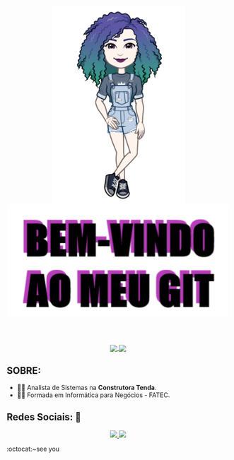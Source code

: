 <p align="center">
 <a href="#">
    <img align="center" width="300" src="mei.png" />
  </a>
  <a href="#">
    <img align="center" width="500" src="bemvindo.png" />
  </a>
</p>
</br>
</br>
<p align="center">
  <a href="https://github.com/anuraghazra/github-readme-stats">
    <img
      align="center"
      src="https://github-readme-stats.vercel.app/api/top-langs/?username=meibat&layout=compact"
    />
  </a>
  <a href="https://github.com/anuraghazra/github-readme-stats">
    <img
      align="center"
      height="165"
      src="https://github-readme-stats.vercel.app/api?username=meibat&count_private=true&show_icons=true&custom_title=Github%20Status&hide=issues"
    />
  </a>
</p>

## SOBRE:

- 👩‍💻 Analista de Sistemas na **Construtora Tenda**.
- 👩‍🎓 Formada em Informática para Negócios - FATEC.

## Redes Sociais: :iphone:

<p align="center">
    <a href="https://github.com/meibat">
        <img  src="https://img.shields.io/badge/github-%23100000.svg?&style=for-the-badge&logo=github&logoColor=white&link=mailto:https://github.com/meibat">
    </a>
    <a href="https://www.linkedin.com/in/melissa-de-freitas-santos-154b34149">
        <img src="https://img.shields.io/badge/linkedin-%230077B5.svg?&style=for-the-badge&logo=linkedin&logoColor=white&link=mailto:https://www.linkedin.com/in/melissa-de-freitas-santos-154b34149/">
    </a>
</p>

:octocat:~see you
